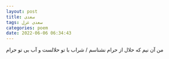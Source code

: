 ```yaml
---
layout: post
title: سعدی
tags: سعدی غزل
categories: poem
date: 2022-06-06 06:34:43
---
```


من آن نیم که حلال از حرام نشناسم / شراب با تو حلالست و آب بی تو حرام
